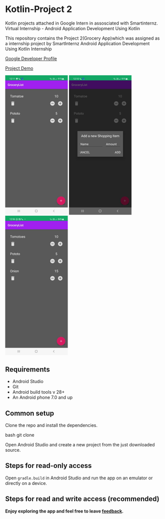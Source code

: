 # Kotlin-Project 2
Kotlin projects attached in Google Intern in assosciated with Smartinternz.
Virtual Internship - Android Application Development Using Kotlin

This repository contains the Project 2(Grocery App)which was assigned as a internship project by SmartInternz Android Application Development Using Kotlin Internship

[Google Developer Profile](https://g.dev/BChandru)

[Project Demo](https://drive.google.com/file/d/1bVvr2wuyNyMOfIVkwxDt0N5hrnOHhum9/view?usp=drivesdk)


<img src="Grocery App Project 2/asset/a.jpg" width="200" /> </t> <img src="Grocery App Project 2/asset/b.jpg" width="200"/>
<br><img src="Grocery App Project 2/asset/c.jpg" width="200"/>

## Requirements

* Android Studio
* Git
* Android build tools v 28+
* An Android phone 7.0 and up

## Common setup

Clone the repo and install the dependencies.

bash
git clone


Open Android Studio and create a new project from the just downloaded source.


## Steps for read-only access

Open `gradle.build` in Android Studio and run the app on an emulator or directly on a device.

## Steps for read and write access (recommended)

<b>Enjoy exploring the app and feel free to leave <a href="https://github.com/smartinternz02/SPSGP-90067-Virtual-Internship---Android-Application-Development-Using-Kotlin/issues/new">feedback</a>.</b>
